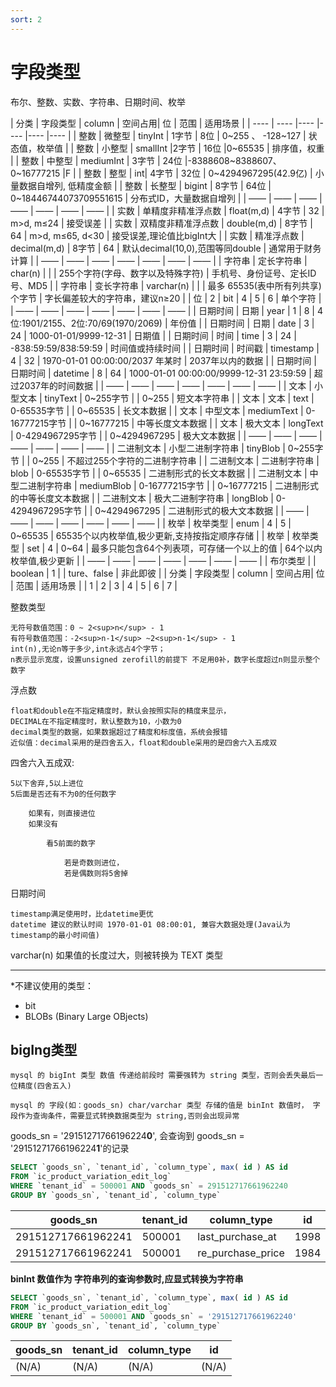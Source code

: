 ```yaml
---
sort: 2
---
```


# 字段类型

布尔、整数、实数、字符串、日期时间、枚举

| 分类 | 字段类型 | column  | 空间占用| 位 | 范围  | 适用场景 |
| ---- | ---- |---- |---- |---- |---- |
| 整数 | 微整型 | tinyInt | 1字节 | 8位 | 0~255 、 -128~127 | 状态值，枚举值 |
| 整数 | 小整型 | smallInt |2字节 | 16位  |0~65535 | 排序值，权重 |
| 整数 | 中整型 | mediumInt | 3字节 | 24位 |-8388608~8388607、0~16777215 |F |
| 整数 | 整型 | int| 4字节 | 32位 | 0~4294967295(42.9亿) | 小量数据自增列, 低精度金额 |
| 整数 | 长整型 | bigint | 8字节 | 64位 | 0~18446744073709551615 | 分布式ID，大量数据自增列 |
| —— | —— | —— | —— | —— | —— | —— |
| 实数 | 单精度非精准浮点数 | float(m,d) | 4字节 | 32 | m>d, m≤24 | 接受误差 |
| 实数 | 双精度非精准浮点数 | double(m,d) | 8字节 | 64 | m>d, m≤65, d<30 | 接受误差,理论值比bigInt大 |
| 实数 | 精准浮点数 | decimal(m,d) | 8字节 | 64 | 默认decimal(10,0),范围等同double | 通常用于财务计算 |
| —— | —— | —— | —— | —— | —— | —— |
| 字符串 | 定长字符串 | char(n) |  |  | 255个字符(字母、数字以及特殊字符) | 手机号、身份证号、定长ID号、MD5 |
| 字符串 | 变长字符串 | varchar(n) |  |  | 最多 65535(表中所有列共享) 个字节 | 字长偏差较大的字符串，建议n≥20 |
| 位 | 2 | bit | 4 | 5 | 6 | 单个字符 |
| —— | —— | —— | —— | —— | —— | —— |
| 日期时间 | 日期 | year | 1 | 8 | 4位:1901/2155、2位:70/69(1970/2069) | 年份值 |
| 日期时间 | 日期 | date | 3 | 24 | 1000-01-01/9999-12-31 | 日期值 |
| 日期时间 | 时间 | time | 3 | 24 | -838:59:59/838:59:59 | 时间值或持续时间 |
| 日期时间 | 时间戳 | timestamp | 4 | 32 | 1970-01-01 00:00:00/2037 年某时 | 2037年以内的数据 |
| 日期时间 | 日期时间 | datetime | 8 | 64 | 1000-01-01 00:00:00/9999-12-31 23:59:59 | 超过2037年的时间数据 |
| —— | —— | —— | —— | —— | —— | —— |
| 文本 | 小型文本 | tinyText | 0~255字节 |  | 0~255 | 短文本字符串 |
| 文本 | 文本 | text | 0-65535字节 |  | 0~65535 | 长文本数据 |
| 文本 | 中型文本 | mediumText | 0-16777215字节 |  | 0~16777215 | 中等长度文本数据 |
| 文本 | 极大文本 | longText | 0-4294967295字节 |  | 0~4294967295 | 极大文本数据 |
| —— | —— | —— | —— | —— | —— | —— |
| 二进制文本 | 小型二进制字符串 | tinyBlob | 0~255字节 |  | 0~255 | 不超过255个字符的二进制字符串 |
| 二进制文本 | 二进制字符串 | blob | 0-65535字节 |  | 0~65535 | 二进制形式的长文本数据 |
| 二进制文本 | 中型二进制字符串 | mediumBlob | 0-16777215字节 |  | 0~16777215 | 二进制形式的中等长度文本数据 |
| 二进制文本 | 极大二进制字符串 | longBlob | 0-4294967295字节 |  | 0~4294967295 | 二进制形式的极大文本数据 |
| —— | —— | —— | —— | —— | —— | —— |
| 枚举 | 枚举类型 | enum | 4 | 5 | 0~65535 | 65535个以内枚举值,极少更新,支持按指定顺序存储 |
| 枚举 | 枚举类型 | set | 4 | 0~64 | 最多只能包含64个列表项，可存储一个以上的值 | 64个以内枚举值,极少更新 |
| —— | —— | —— | —— | —— | —— | —— |
| 布尔类型 |  | boolean | 1 |  | ture、false | 非此即彼 |
| 分类 | 字段类型 | column  | 空间占用| 位 | 范围  | 适用场景 |
| 1 | 2 | 3 | 4 | 5 | 6 | 7 |

整数类型 

    无符号数值范围：0 ~ 2<sup>n</sup> - 1
    有符号数值范围：-2<sup>n-1</sup> ~2<sup>n-1</sup> - 1
    int(n),无论n等于多少,int永远占4个字节；
    n表示显示宽度，设置unsigned zerofill的前提下 不足用0补，数字长度超过n则显示整个数字

浮点数

    float和double在不指定精度时，默认会按照实际的精度来显⽰，
    DECIMAL在不指定精度时，默认整数为10，⼩数为0
    decimal类型的数据，如果数据超过了精度和标度值，系统会报错
    近似值：decimal采⽤的是四舍五⼊，float和double采⽤的是四舍六⼊五成双

四舍六⼊五成双:

    5以下舍弃,5以上进位
    5后⾯是否还有不为0的任何数字

        如果有，则直接进位
        如果没有

            看5前⾯的数字
            
                若是奇数则进位，
                若是偶数则将5舍掉

日期时间

    timestamp满足使用时，比datetime更优
    datetime 建议的默认时间 1970-01-01 08:00:01, 兼容大数据处理(Java认为timestamp的最小时间值)

varchar(n) 如果值的长度过大，则被转换为 TEXT 类型

<hr />
*不建议使用的类型：

* bit
* BLOBs (Binary Large OBjects)

## bigIng类型

```tip
mysql 的 bigInt 类型 数值 传递给前段时 需要强转为 string 类型，否则会丢失最后一位精度(四舍五入)

mysql 的 字段(如：goods_sn) char/varchar 类型 存储的值是 binInt 数值时， 字段作为查询条件，需要显式转换数据类型为 string,否则会出现异常
```
goods_sn = '29151271766196224**0**', 会查询到 goods_sn = '29151271766196224**1**'的记录

```sql
SELECT `goods_sn`, `tenant_id`, `column_type`, max( id ) AS id 
FROM `ic_product_variation_edit_log` 
WHERE `tenant_id` = 500001 AND `goods_sn` = 291512717661962240  
GROUP BY `goods_sn`, `tenant_id`, `column_type`
```
| goods_sn | tenant_id | column_type | id |
| ---- | ---- | ---- | ---- |
| 291512717661962241 | 500001 | last_purchase_at | 1998 | 
| 291512717661962241 | 500001 | re_purchase_price | 1984 |

**binInt 数值作为 字符串列的查询参数时,应显式转换为字符串**
```sql
SELECT `goods_sn`, `tenant_id`, `column_type`, max( id ) AS id 
FROM `ic_product_variation_edit_log` 
WHERE `tenant_id` = 500001 AND `goods_sn` = '291512717661962240'
GROUP BY `goods_sn`, `tenant_id`, `column_type`
```
| goods_sn | tenant_id | column_type | id |
| ---- | ---- | ---- | ---- |
| (N/A) | (N/A) | (N/A) | (N/A) | 
